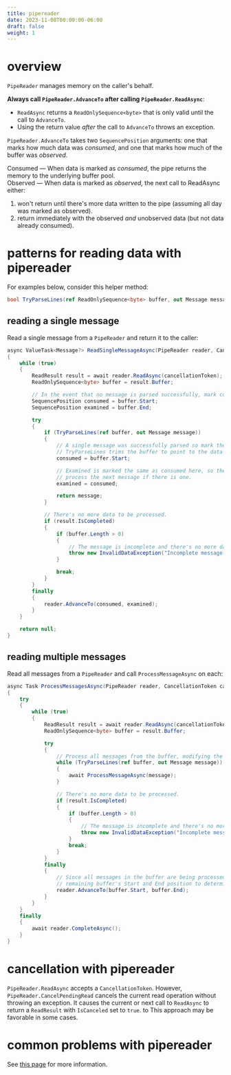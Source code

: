 ```yaml
---
title: pipereader
date: 2023-11-08T00:00:00-06:00
draft: false
weight: 1
---
```


# overview
`PipeReader` manages memory on the caller's behalf. 

**<o>Always</o> call `PipeReader.AdvanceTo` after calling `PipeReader.ReadAsync`**:
- `ReadAsync` returns a `ReadOnlySequence<byte>` that is only valid until the call to `AdvanceTo`.
- Using the return value *after* the call to `AdvanceTo` throws an exception.

`PipeReader.AdvanceTo` takes two `SequencePosition` arguments: one that marks how much data was *consumed*, and one that marks how much of the
buffer was *observed*. 

Consumed — When data is marked as *consumed*, the pipe returns the memory to the underlying buffer pool.  
Observed — When data is marked as *observed*, the next call to ReadAsync either:
1. won't return until there's more data written to the pipe (assuming all day was marked as observed).
2. return immediately with the observed *and* unobserved data (but not data already consumed).

# patterns for reading data with pipereader
For examples below, consider this helper method:
```cs
bool TryParseLines(ref ReadOnlySequence<byte> buffer, out Message message);
```

## reading a single message
Read a single message from a `PipeReader` and return it to the caller:
```cs
async ValueTask<Message?> ReadSingleMessageAsync(PipeReader reader, CancellationToken cancellationToken = default)
{
    while (true)
    {
        ReadResult result = await reader.ReadAsync(cancellationToken);
        ReadOnlySequence<byte> buffer = result.Buffer;

        // In the event that no message is parsed successfully, mark consumed as nothing and examined as the entire buffer.
        SequencePosition consumed = buffer.Start;
        SequencePosition examined = buffer.End;

        try
        {
            if (TryParseLines(ref buffer, out Message message))
            {
                // A single message was successfully parsed so mark the start of the parsed buffer as consumed. 
                // TryParseLines trims the buffer to point to the data after the message was parsed.
                consumed = buffer.Start;

                // Examined is marked the same as consumed here, so the next call to ReadSingleMessageAsync will 
                // process the next message if there is one.
                examined = consumed;

                return message;
            }

            // There's no more data to be processed.
            if (result.IsCompleted)
            {
                if (buffer.Length > 0)
                {
                    // The message is incomplete and there's no more data to process.
                    throw new InvalidDataException("Incomplete message.");
                }

                break;
            }
        }
        finally
        {
            reader.AdvanceTo(consumed, examined);
        }
    }

    return null;
}
```

## reading multiple messages
Read all messages from a `PipeReader` and call `ProcessMessageAsync` on each:
```cs
async Task ProcessMessagesAsync(PipeReader reader, CancellationToken cancellationToken = default)
{
    try
    {
        while (true)
        {
            ReadResult result = await reader.ReadAsync(cancellationToken);
            ReadOnlySequence<byte> buffer = result.Buffer;

            try
            {
                // Process all messages from the buffer, modifying the input buffer on each iteration.
                while (TryParseLines(ref buffer, out Message message))
                {
                    await ProcessMessageAsync(message);
                }

                // There's no more data to be processed.
                if (result.IsCompleted)
                {
                    if (buffer.Length > 0)
                    {
                        // The message is incomplete and there's no more data to process.
                        throw new InvalidDataException("Incomplete message.");
                    }
                    break;
                }
            }
            finally
            {
                // Since all messages in the buffer are being processed, you can use the
                // remaining buffer's Start and End position to determine consumed and examined.
                reader.AdvanceTo(buffer.Start, buffer.End);
            }
        }
    }
    finally
    {
        await reader.CompleteAsync();
    }
}
```

# cancellation with pipereader
`PipeReader.ReadAsync` accepts a `CancellationToken`. However, `PipeReader.CancelPendingRead` cancels the current read operation without throwing
an exception. It causes the current or next call to `ReadAsync` to return a `ReadResult` with `IsCanceled` set to `true`. to This approach may be favorable in some cases.

# common problems with pipereader
See [this page](https://learn.microsoft.com/en-us/dotnet/standard/io/pipelines#pipereader-common-problems) for more information.